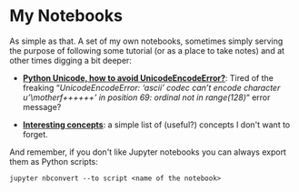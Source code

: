# My Notebooks

As simple as that. A set of my own notebooks, sometimes simply serving the purpose of following some tutorial (or as a place to take notes) and at other times digging a bit deeper:

* [__Python Unicode, how to avoid UnicodeEncodeError?__](https://github.com/guiem/my_notebooks/blob/master/python_unicode.ipynb): Tired of the freaking “*UnicodeEncodeError: ‘ascii’ codec can’t encode character u’\motherf++++++’ in position 69: ordinal not in range(128)*“ error message?

* [__Interesting concepts__](https://github.com/guiem/my_notebooks/blob/master/concepts.ipynb): a simple list of (useful?) concepts I don't want to forget.

And remember, if you don't like Jupyter notebooks you can always export them as Python scripts:

```
jupyter nbconvert --to script <name of the notebook>
```
